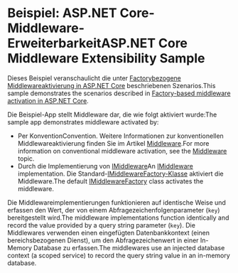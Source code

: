 # <a name="aspnet-core-middleware-extensibility-sample"></a><span data-ttu-id="29ab7-101">Beispiel: ASP.NET Core-Middleware-Erweiterbarkeit</span><span class="sxs-lookup"><span data-stu-id="29ab7-101">ASP.NET Core Middleware Extensibility Sample</span></span>

<span data-ttu-id="29ab7-102">Dieses Beispiel veranschaulicht die unter [Factorybezogene Middlewareaktivierung in ASP.NET Core](https://docs.microsoft.com/aspnet/core/fundamentals/middleware/middleware-extensibility) beschriebenen Szenarios.</span><span class="sxs-lookup"><span data-stu-id="29ab7-102">This sample demonstrates the scenarios described in [Factory-based middleware activation in ASP.NET Core](https://docs.microsoft.com/aspnet/core/fundamentals/middleware/middleware-extensibility).</span></span>

<span data-ttu-id="29ab7-103">Die Beispiel-App stellt Middleware dar, die wie folgt aktiviert wurde:</span><span class="sxs-lookup"><span data-stu-id="29ab7-103">The sample app demonstrates middleware activated by:</span></span>

* <span data-ttu-id="29ab7-104">Per Konvention</span><span class="sxs-lookup"><span data-stu-id="29ab7-104">Convention.</span></span> <span data-ttu-id="29ab7-105">Weitere Informationen zur konventionellen Middlewareaktivierung finden Sie im Artikel [Middleware](https://docs.microsoft.com/aspnet/core/fundamentals/middleware/).</span><span class="sxs-lookup"><span data-stu-id="29ab7-105">For more information on conventional middleware activation, see the [Middleware](https://docs.microsoft.com/aspnet/core/fundamentals/middleware/) topic.</span></span>
* <span data-ttu-id="29ab7-106">Durch die Implementierung von [IMiddleware](https://docs.microsoft.com/dotnet/api/microsoft.aspnetcore.http.imiddleware)</span><span class="sxs-lookup"><span data-stu-id="29ab7-106">An [IMiddleware](https://docs.microsoft.com/dotnet/api/microsoft.aspnetcore.http.imiddleware) implementation.</span></span> <span data-ttu-id="29ab7-107">Die Standard-[IMiddlewareFactory-Klasse](https://docs.microsoft.com/dotnet/api/microsoft.aspnetcore.http.imiddlewarefactory) aktiviert die Middleware.</span><span class="sxs-lookup"><span data-stu-id="29ab7-107">The default [IMiddlewareFactory](https://docs.microsoft.com/dotnet/api/microsoft.aspnetcore.http.imiddlewarefactory) class activates the middleware.</span></span>

<span data-ttu-id="29ab7-108">Die Middlewareimplementierungen funktionieren auf identische Weise und erfassen den Wert, der von einem Abfragezeichenfolgenparameter (`key`) bereitgestellt wird.</span><span class="sxs-lookup"><span data-stu-id="29ab7-108">The middleware implementations function identically and record the value provided by a query string parameter (`key`).</span></span> <span data-ttu-id="29ab7-109">Die Middlewares verwenden einen eingefügten Datenbankkontext (einen bereichsbezogenen Dienst), um den Abfragezeichenwert in einer In-Memory Database zu erfassen.</span><span class="sxs-lookup"><span data-stu-id="29ab7-109">The middlewares use an injected database context (a scoped service) to record the query string value in an in-memory database.</span></span>
